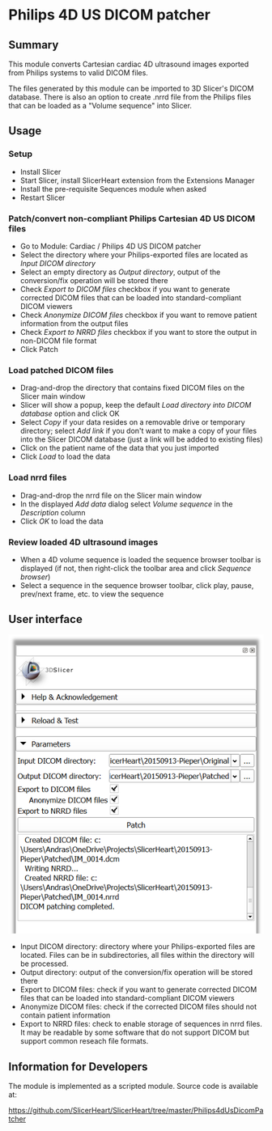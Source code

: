 # Philips 4D US DICOM patcher

## Summary

This module converts Cartesian cardiac 4D ultrasound images exported from Philips systems to valid DICOM files.

The files generated by this module can be imported to 3D Slicer's DICOM database. There is also an option to create .nrrd file from the Philips files that can be loaded as a "Volume sequence" into Slicer.

## Usage

### Setup

- Install Slicer
- Start Slicer, install SlicerHeart extension from the Extensions Manager
- Install the pre-requisite Sequences module when asked
- Restart Slicer

### Patch/convert non-compliant Philips Cartesian 4D US DICOM files

- Go to Module: Cardiac / Philips 4D US DICOM patcher
- Select the directory where your Philips-exported files are located as _Input DICOM directory_
- Select an empty directory as _Output directory_, output of the conversion/fix operation will be stored there
- Check _Export to DICOM files_ checkbox if you want to generate corrected DICOM files that can be loaded into standard-compliant DICOM viewers
- Check _Anonymize DICOM files_ checkbox if you want to remove patient information from the output files
- Check _Export to NRRD files_ checkbox if you want to store the output in non-DICOM file format
- Click Patch

### Load patched DICOM files

- Drag-and-drop the directory that contains fixed DICOM files on the Slicer main window
- Slicer will show a popup, keep the default _Load directory into DICOM database_ option and click OK
- Select _Copy_ if your data resides on a removable drive or temporary directory; select _Add link_ if you don't want to make a copy of your files into the Slicer DICOM database (just a link will be added to existing files)
- Click on the patient name of the data that you just imported
- Click _Load_ to load the data

### Load nrrd files

* Drag-and-drop the nrrd file on the Slicer main window
* In the displayed _Add data_ dialog select _Volume sequence_ in the _Description_ column
* Click _OK_ to load the data

### Review loaded 4D ultrasound images

- When a 4D volume sequence is loaded the sequence browser toolbar is displayed (if not, then right-click the toolbar area and click _Sequence browser_)
- Select a sequence in the sequence browser toolbar, click play, pause, prev/next frame, etc. to view the sequence

## User interface

![Philips4dUsDicomPatcher module GUI](Philips4dUsDicomPatcher.png)

- Input DICOM directory: directory where your Philips-exported files are located. Files can be in subdirectories, all files within the directory will be processed.
- Output directory: output of the conversion/fix operation will be stored there
- Export to DICOM files: check if you want to generate corrected DICOM files that can be loaded into standard-compliant DICOM viewers
- Anonymize DICOM files: check if the corrected DICOM files should not contain patient information
- Export to NRRD files: check to enable storage of sequences in nrrd files. It may be readable by some software that do not support DICOM but support common reseach file formats.

## Information for Developers

The module is implemented as a scripted module. Source code is available at:

https://github.com/SlicerHeart/SlicerHeart/tree/master/Philips4dUsDicomPatcher
